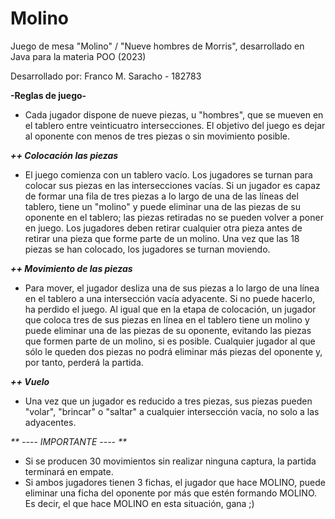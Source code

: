 # Molino
Juego de mesa "Molino" / "Nueve hombres de Morris", desarrollado en Java para la materia POO (2023)

Desarrollado por: Franco M. Saracho - 182783

**-Reglas de juego-**
* Cada jugador dispone de nueve piezas, u "hombres", que se mueven en el tablero entre veinticuatro intersecciones. 
El objetivo del juego es dejar al oponente con menos de tres piezas o sin movimiento posible.

_**++ Colocación las piezas**_
* El juego comienza con un tablero vacío. Los jugadores se turnan para colocar sus piezas en las intersecciones vacías. 
Si un jugador es capaz de formar una fila de tres piezas a lo largo de una de las líneas del tablero, tiene un "molino" 
y puede eliminar una de las piezas de su oponente en el tablero; las piezas retiradas no se pueden volver a poner en 
juego. Los jugadores deben retirar cualquier otra pieza antes de retirar una pieza que forme parte de un molino. 
Una vez que las 18 piezas se han colocado, los jugadores se turnan moviendo.

_**++ Movimiento de las piezas**_
* Para mover, el jugador desliza una de sus piezas a lo largo de una línea en el tablero a una intersección vacía 
adyacente. Si no puede hacerlo, ha perdido el juego.
Al igual que en la etapa de colocación, un jugador que coloca tres de sus piezas en línea en el tablero tiene un 
molino y puede eliminar una de las piezas de su oponente, evitando las piezas que formen parte de un molino, si
es posible.
Cualquier jugador al que sólo le queden dos piezas no podrá eliminar más piezas del oponente y, por tanto, perderá 
la partida.

_**++ Vuelo**_
* Una vez que un jugador es reducido a tres piezas, sus piezas pueden "volar", "brincar" o
"saltar" a cualquier intersección vacía, no solo a las adyacentes.

_**  ---- IMPORTANTE ----  **_
* Si se producen 30 movimientos sin realizar ninguna captura, la partida terminará en empate.
* Si ambos jugadores tienen 3 fichas, el jugador que hace MOLINO, puede eliminar una ficha del oponente por más 
  que estén formando MOLINO. Es decir, el que hace MOLINO en esta situación, gana ;)